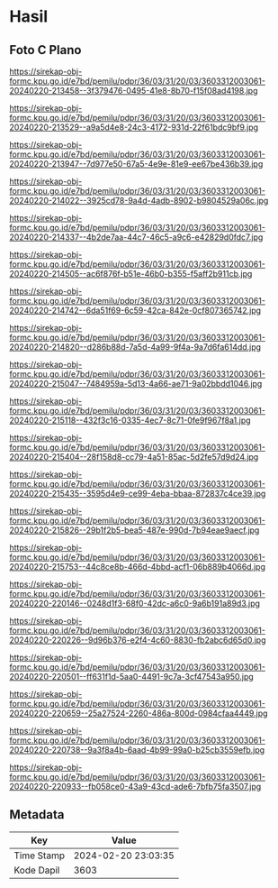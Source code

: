 # Hasil

## Foto C Plano

https://sirekap-obj-formc.kpu.go.id/e7bd/pemilu/pdpr/36/03/31/20/03/3603312003061-20240220-213458--3f379476-0495-41e8-8b70-f15f08ad4198.jpg

https://sirekap-obj-formc.kpu.go.id/e7bd/pemilu/pdpr/36/03/31/20/03/3603312003061-20240220-213529--a9a5d4e8-24c3-4172-931d-22f61bdc9bf9.jpg

https://sirekap-obj-formc.kpu.go.id/e7bd/pemilu/pdpr/36/03/31/20/03/3603312003061-20240220-213947--7d977e50-67a5-4e9e-81e9-ee67be436b39.jpg

https://sirekap-obj-formc.kpu.go.id/e7bd/pemilu/pdpr/36/03/31/20/03/3603312003061-20240220-214022--3925cd78-9a4d-4adb-8902-b9804529a06c.jpg

https://sirekap-obj-formc.kpu.go.id/e7bd/pemilu/pdpr/36/03/31/20/03/3603312003061-20240220-214337--4b2de7aa-44c7-46c5-a9c6-e42829d0fdc7.jpg

https://sirekap-obj-formc.kpu.go.id/e7bd/pemilu/pdpr/36/03/31/20/03/3603312003061-20240220-214505--ac6f876f-b51e-46b0-b355-f5aff2b911cb.jpg

https://sirekap-obj-formc.kpu.go.id/e7bd/pemilu/pdpr/36/03/31/20/03/3603312003061-20240220-214742--6da51f69-6c59-42ca-842e-0cf807365742.jpg

https://sirekap-obj-formc.kpu.go.id/e7bd/pemilu/pdpr/36/03/31/20/03/3603312003061-20240220-214820--d286b88d-7a5d-4a99-9f4a-9a7d6fa614dd.jpg

https://sirekap-obj-formc.kpu.go.id/e7bd/pemilu/pdpr/36/03/31/20/03/3603312003061-20240220-215047--7484959a-5d13-4a66-ae71-9a02bbdd1046.jpg

https://sirekap-obj-formc.kpu.go.id/e7bd/pemilu/pdpr/36/03/31/20/03/3603312003061-20240220-215118--432f3c16-0335-4ec7-8c71-0fe9f967f8a1.jpg

https://sirekap-obj-formc.kpu.go.id/e7bd/pemilu/pdpr/36/03/31/20/03/3603312003061-20240220-215404--28f158d8-cc79-4a51-85ac-5d2fe57d9d24.jpg

https://sirekap-obj-formc.kpu.go.id/e7bd/pemilu/pdpr/36/03/31/20/03/3603312003061-20240220-215435--3595d4e9-ce99-4eba-bbaa-872837c4ce39.jpg

https://sirekap-obj-formc.kpu.go.id/e7bd/pemilu/pdpr/36/03/31/20/03/3603312003061-20240220-215826--29b1f2b5-bea5-487e-990d-7b94eae9aecf.jpg

https://sirekap-obj-formc.kpu.go.id/e7bd/pemilu/pdpr/36/03/31/20/03/3603312003061-20240220-215753--44c8ce8b-466d-4bbd-acf1-06b889b4066d.jpg

https://sirekap-obj-formc.kpu.go.id/e7bd/pemilu/pdpr/36/03/31/20/03/3603312003061-20240220-220146--0248d1f3-68f0-42dc-a6c0-9a6b191a89d3.jpg

https://sirekap-obj-formc.kpu.go.id/e7bd/pemilu/pdpr/36/03/31/20/03/3603312003061-20240220-220226--9d96b376-e2f4-4c60-8830-fb2abc6d65d0.jpg

https://sirekap-obj-formc.kpu.go.id/e7bd/pemilu/pdpr/36/03/31/20/03/3603312003061-20240220-220501--ff631f1d-5aa0-4491-9c7a-3cf47543a950.jpg

https://sirekap-obj-formc.kpu.go.id/e7bd/pemilu/pdpr/36/03/31/20/03/3603312003061-20240220-220659--25a27524-2260-486a-800d-0984cfaa4449.jpg

https://sirekap-obj-formc.kpu.go.id/e7bd/pemilu/pdpr/36/03/31/20/03/3603312003061-20240220-220738--9a3f8a4b-6aad-4b99-99a0-b25cb3559efb.jpg

https://sirekap-obj-formc.kpu.go.id/e7bd/pemilu/pdpr/36/03/31/20/03/3603312003061-20240220-220933--fb058ce0-43a9-43cd-ade6-7bfb75fa3507.jpg


## Metadata

| Key        | Value               |
| ---------- | ------------------- |
| Time Stamp | 2024-02-20 23:03:35 |
| Kode Dapil | 3603                |



